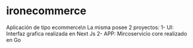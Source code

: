 # ironecommerce
Aplicación de tipo ecommerce\n
La misma posee 2 proyectos:
1- UI: Interfaz grafica realizada en Next Js
2- APP: Mircoservicio core realizado en Go
